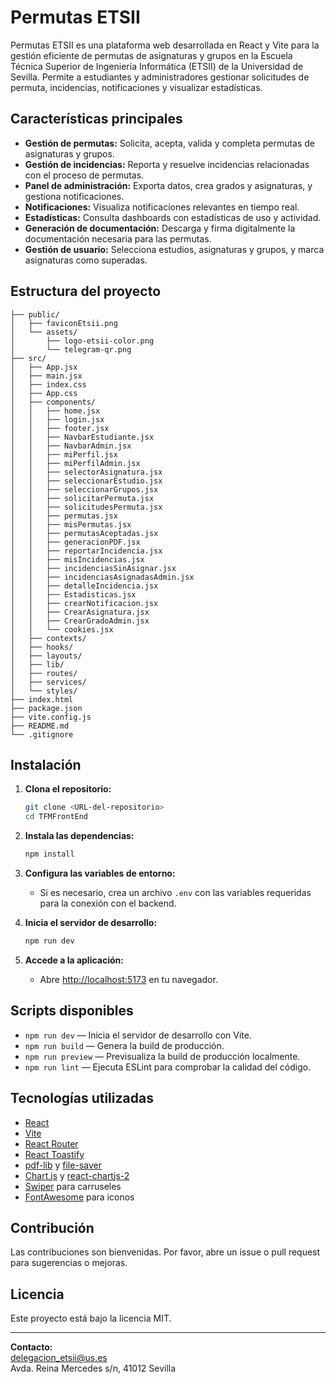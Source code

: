 # Permutas ETSII

Permutas ETSII es una plataforma web desarrollada en React y Vite para la gestión eficiente de permutas de asignaturas y grupos en la Escuela Técnica Superior de Ingeniería Informática (ETSII) de la Universidad de Sevilla. Permite a estudiantes y administradores gestionar solicitudes de permuta, incidencias, notificaciones y visualizar estadísticas.

## Características principales

- **Gestión de permutas:** Solicita, acepta, valida y completa permutas de asignaturas y grupos.
- **Gestión de incidencias:** Reporta y resuelve incidencias relacionadas con el proceso de permutas.
- **Panel de administración:** Exporta datos, crea grados y asignaturas, y gestiona notificaciones.
- **Notificaciones:** Visualiza notificaciones relevantes en tiempo real.
- **Estadísticas:** Consulta dashboards con estadísticas de uso y actividad.
- **Generación de documentación:** Descarga y firma digitalmente la documentación necesaria para las permutas.
- **Gestión de usuario:** Selecciona estudios, asignaturas y grupos, y marca asignaturas como superadas.

## Estructura del proyecto

```
├── public/
│   ├── faviconEtsii.png
│   └── assets/
│       ├── logo-etsii-color.png
│       └── telegram-qr.png
├── src/
│   ├── App.jsx
│   ├── main.jsx
│   ├── index.css
│   ├── App.css
│   ├── components/
│   │   ├── home.jsx
│   │   ├── login.jsx
│   │   ├── footer.jsx
│   │   ├── NavbarEstudiante.jsx
│   │   ├── NavbarAdmin.jsx
│   │   ├── miPerfil.jsx
│   │   ├── miPerfilAdmin.jsx
│   │   ├── selectorAsignatura.jsx
│   │   ├── seleccionarEstudio.jsx
│   │   ├── seleccionarGrupos.jsx
│   │   ├── solicitarPermuta.jsx
│   │   ├── solicitudesPermuta.jsx
│   │   ├── permutas.jsx
│   │   ├── misPermutas.jsx
│   │   ├── permutasAceptadas.jsx
│   │   ├── generacionPDF.jsx
│   │   ├── reportarIncidencia.jsx
│   │   ├── misIncidencias.jsx
│   │   ├── incidenciasSinAsignar.jsx
│   │   ├── incidenciasAsignadasAdmin.jsx
│   │   ├── detalleIncidencia.jsx
│   │   ├── Estadisticas.jsx
│   │   ├── crearNotificacion.jsx
│   │   ├── CrearAsignatura.jsx
│   │   ├── CrearGradoAdmin.jsx
│   │   └── cookies.jsx
│   ├── contexts/
│   ├── hooks/
│   ├── layouts/
│   ├── lib/
│   ├── routes/
│   ├── services/
│   └── styles/
├── index.html
├── package.json
├── vite.config.js
├── README.md
└── .gitignore
```

## Instalación

1. **Clona el repositorio:**
   ```sh
   git clone <URL-del-repositorio>
   cd TFMFrontEnd
   ```

2. **Instala las dependencias:**
   ```sh
   npm install
   ```

3. **Configura las variables de entorno:**
   - Si es necesario, crea un archivo `.env` con las variables requeridas para la conexión con el backend.

4. **Inicia el servidor de desarrollo:**
   ```sh
   npm run dev
   ```

5. **Accede a la aplicación:**
   - Abre [http://localhost:5173](http://localhost:5173) en tu navegador.

## Scripts disponibles

- `npm run dev` — Inicia el servidor de desarrollo con Vite.
- `npm run build` — Genera la build de producción.
- `npm run preview` — Previsualiza la build de producción localmente.
- `npm run lint` — Ejecuta ESLint para comprobar la calidad del código.

## Tecnologías utilizadas

- [React](https://react.dev/)
- [Vite](https://vitejs.dev/)
- [React Router](https://reactrouter.com/)
- [React Toastify](https://fkhadra.github.io/react-toastify/)
- [pdf-lib](https://pdf-lib.js.org/) y [file-saver](https://github.com/eligrey/FileSaver.js/)
- [Chart.js](https://www.chartjs.org/) y [react-chartjs-2](https://react-chartjs-2.js.org/)
- [Swiper](https://swiperjs.com/) para carruseles
- [FontAwesome](https://fontawesome.com/) para iconos

## Contribución

Las contribuciones son bienvenidas. Por favor, abre un issue o pull request para sugerencias o mejoras.

## Licencia

Este proyecto está bajo la licencia MIT.

---

**Contacto:**  
delegacion_etsii@us.es  
Avda. Reina Mercedes s/n, 41012 Sevilla
